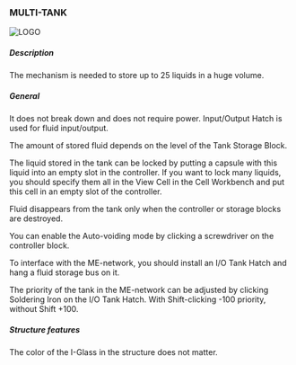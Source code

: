 ### MULTI-TANK

![LOGO](https://cdn.discordapp.com/attachments/916393114166525974/939737636766113832/MULTI_TANK.png)

##### Description

The mechanism is needed to store up to 25 liquids in a huge volume.

##### General

It does not break down and does not require power. Input/Output Hatch is used for fluid input/output.

The amount of stored fluid depends on the level of the Tank Storage Block. 

The liquid stored in the tank can be locked by putting a capsule with this liquid into an empty slot in the controller. If you want to lock many liquids, you should specify them all in the View Cell in the Cell Workbench and put this cell in an empty slot of the controller.

Fluid disappears from the tank only when the controller or storage blocks are destroyed.

You can enable the Auto-voiding mode by clicking a screwdriver on the controller block.

To interface with the ME-network, you should install an I/O Tank Hatch and hang a fluid storage bus on it.

The priority of the tank in the ME-network can be adjusted by clicking Soldering Iron on the I/O Tank Hatch. With Shift-clicking -100 priority, without Shift +100.

##### Structure features

The color of the I-Glass in the structure does not matter.
